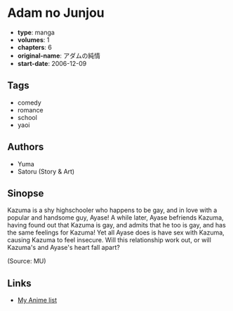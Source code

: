 # Adam no Junjou

-   **type**: manga
-   **volumes**: 1
-   **chapters**: 6
-   **original-name**: アダムの純情
-   **start-date**: 2006-12-09

## Tags

-   comedy
-   romance
-   school
-   yaoi

## Authors

-   Yuma
-   Satoru (Story & Art)

## Sinopse

Kazuma is a shy highschooler who happens to be gay, and in love with a popular and handsome guy, Ayase! A while later, Ayase befriends Kazuma, having found out that Kazuma is gay, and admits that he too is gay, and has the same feelings for Kazuma! Yet all Ayase does is have sex with Kazuma, causing Kazuma to feel insecure. Will this relationship work out, or will Kazuma's and Ayase's heart fall apart?

(Source: MU)

## Links

-   [My Anime list](https://myanimelist.net/manga/13912/Adam_no_Junjou)
